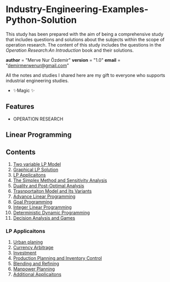 # Industry-Engineering-Examples-Python-Solution

This study has been prepared with the aim of being a comprehensive study that includes questions and solutions about the subjects within the scope of operation research. The content of this study includes the questions in the *Operation Research:An Introduction* book and their solutions.

__author__ = "Merve Nur Özdemir"
__version__ = "1.0"
__email__ = "demirmerwenur@gmail.com"

All the notes and studies I shared here are my gift to everyone who supports industrial engineering studies.

- ✨Magic ✨

## Features
- OPERATION RESEARCH 

## Linear Programming

## Contents 
1. [Two variable LP Model](#Two_variable_LP_Model)
1. [Graphical LP Solution](#Graphical_LP_Solution)
1. [ LP Applicaitons](#LP_Applicaitons)
1. [The Simplex Method and Sensitivity Analysis](#The_Simplex_Method_and_Sensitivity_Analysis)
1. [Duality and Post-Optimal Analysis](#Duality_and_PostOptimal_Analysis)
1. [Trasnportaiton Model and Its Variants](#Trasnportaiton_Model_and_Its_Variants)
1. [Advance Linear Programming](#Advance_Linear_Programming)
1. [Goal Programming](#Goal_Programming)
1. [Integer Linear Programming](#Integer_Linear_Programming)
1. [Deterministic Dynamic Programming](#Deterministic_Dynamic_Programming)
1. [Decision Analysis and Games](#Decision_Analysis_and_Games)

### LP Applicaitons
1. [Urban planing](#Urban_planing)
2. [Currency Arbitrage](#Currency_Arbitrage)
3. [Investment](#Investment)
4. [Production Planning and Inventory Control](#Production_Planning_and_Inventory_Control)
5. [Blending and Refining](#Blending_and_Refining)
6. [Manpower Planning](#Manpower_Planning)
7. [Additional Applicaitons](#Additional_Applicaitons)



